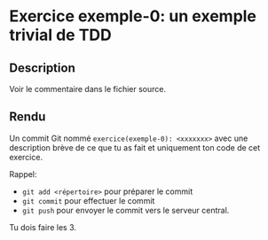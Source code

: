 # Exercice exemple-0: un exemple trivial de TDD

## Description

Voir le commentaire dans le fichier source.

## Rendu

Un commit Git nommé `exercice(exemple-0): <xxxxxxx>` avec une description brève de ce que tu as fait et uniquement ton code de cet exercice.


Rappel:

- `git add <répertoire>` pour préparer le commit
- `git commit` pour effectuer le commit
- `git push` pour envoyer le commit vers le serveur central.

Tu dois faire les 3.